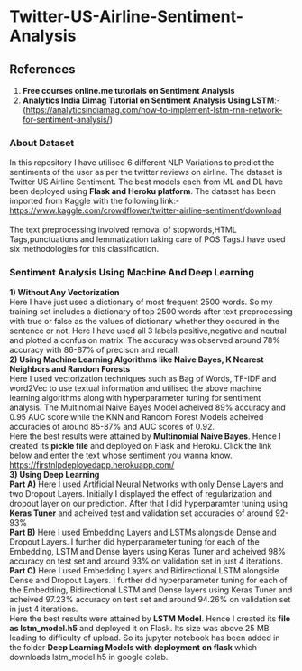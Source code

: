 # Twitter-US-Airline-Sentiment-Analysis
## References
1) **Free courses online.me tutorials on Sentiment Analysis** 
2) **Analytics India Dimag Tutorial on Sentiment Analysis Using LSTM**:-(https://analyticsindiamag.com/how-to-implement-lstm-rnn-network-for-sentiment-analysis/)
### About Dataset 
In this repository I have utilised 6 different NLP Variations to predict the sentiments of the user as per the twitter reviews on airline. The dataset is 
Twitter US Airline Sentiment. The best models each from ML and DL have been deployed using **Flask and Heroku platform**. The dataset has been imported from Kaggle with the following link:- 
https://www.kaggle.com/crowdflower/twitter-airline-sentiment/download
<br>
<br>
The text preprocessing involved removal of stopwords,HTML Tags,punctuations and lemmatization taking care of POS Tags.I have used six methodologies for this classification.
### Sentiment Analysis Using Machine And Deep Learning
**1) Without Any Vectorization**
<br>
Here I have just used a dictionary of most frequent 2500 words. So my training set includes a dictionary of top 2500 words after text preprocessing with true 
or false as the values of dictionary whether they occured in the sentence or not. Here I have used all 3 labels positive,negative and neutral and plotted a 
confusion matrix. The accuracy was observed around 78% accuracy with 86-87% of precison and recall.
<br>
**2) Using Machine Learning Algorithms like Naive Bayes, K Nearest Neighbors and Random Forests**
<br>
Here I used vectorization techniques such as Bag of Words, TF-IDF and word2Vec to use textual information and utilised the above machine learning algorithms
along with hyperparameter tuning for sentiment analysis. The Multinomial Naive Bayes Model acheived 89% accuracy and 0.95 AUC score while the KNN and Random Forest 
Models acheived accuracies of around 85-87% and AUC scores of 0.92.
<br>
Here the best results were attained by **Multinomial Naive Bayes**. Hence I created its **pickle file** and deployed on Flask and Heroku. Click the link below and enter the text whose sentiment you wanna know.
<br>
https://firstnlpdeployedapp.herokuapp.com/
<br>
**3) Using Deep Learning**
<br>
**Part A)** Here I used Artificial Neural Networks with only Dense Layers and two Dropout Layers. Initially I displayed the effect of regularization and dropout layer
on our prediction. After that I did hyperparamter tuning using **Keras Tuner** and acheived test and validation set accuracies of around 92-93% 
<br>
**Part B)** Here I used Embedding Layers and LSTMs alongside Dense and Dropout Layers. I further did hyperparameter tuning for each of the Embedding, LSTM and Dense
layers using Keras Tuner and acheived 98% accuracy on test set and around 93% on validation set in just 4 iterations.
<br>
**Part C)** Here I used Embedding Layers and Bidirectional LSTM alongside Dense and Dropout Layers. I further did hyperparameter tuning for each of the Embedding, Bidirectional LSTM and Dense layers using Keras Tuner and acheived 97.23% accuracy on test set and around 94.26% on validation set in just 4 iterations.
<br>
Here the best results were attained by **LSTM Model**. Hence I created its **file as lstm_model.h5** and deployed it on Flask. Its size was above 25 MB leading to difficulty of upload. So its jupyter notebook has been added in the folder **Deep Learning Models with deployment on flask** which downloads lstm_model.h5 in google colab.
